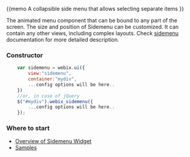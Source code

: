 
{{memo A collapsible side menu that allows selecting separate items }}

The animated menu component that can be bound to any part of the screen. The size and position of Sidemenu can be customized. It can contain any other views, including complex layouts. Check [sidemenu](desktop/sidemenu.md) documentation for more detailed description.

### Constructor

~~~js
	var sidemenu = webix.ui({
		view:"sidemenu", 
		container:"mydiv", 
		...config options will be here..
	})
	//or, in case of jQuery
	$("#mydiv").webix_sidemenu({
		...config options will be here..
	});
~~~

### Where to start

- [Overview of Sidemenu Widget](desktop/sidemenu.md)
- [Samples](http://docs.webix.com/samples/28_sidemenu/index.html)